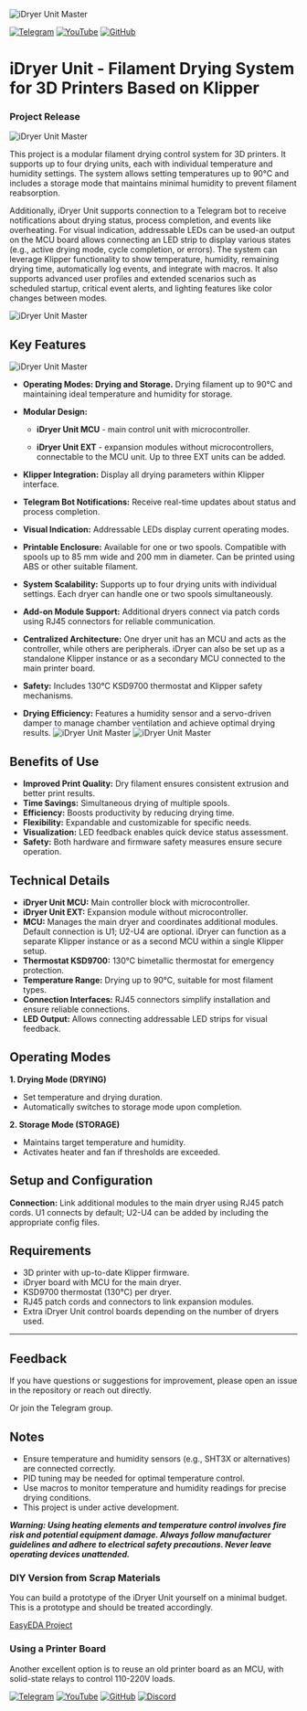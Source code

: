 ![iDryer Unit Master](imgweb/iDryer.png)

[![Telegram](https://img.shields.io/badge/Telegram-Join%20Group-blue)](https://t.me/iDryer)  [![YouTube](https://img.shields.io/badge/YouTube-Watch%20video-red)](https://www.youtube.com/@iDryerProject) [![GitHub](https://img.shields.io/badge/GitHub-View%20Project-blue)](https://github.com/pavluchenkor/iDryer-Unit)

# iDryer Unit - Filament Drying System for 3D Printers Based on Klipper

### Project Release

![iDryer Unit Master](imgweb/iDryerWithSpool.png)

This project is a modular filament drying control system for 3D printers. It supports up to four drying units, each with individual temperature and humidity settings. The system allows setting temperatures up to 90°C and includes a storage mode that maintains minimal humidity to prevent filament reabsorption.

Additionally, iDryer Unit supports connection to a Telegram bot to receive notifications about drying status, process completion, and events like overheating. For visual indication, addressable LEDs can be used-an output on the MCU board allows connecting an LED strip to display various states (e.g., active drying mode, cycle completion, or errors). The system can leverage Klipper functionality to show temperature, humidity, remaining drying time, automatically log events, and integrate with macros. It also supports advanced user profiles and extended scenarios such as scheduled startup, critical event alerts, and lighting features like color changes between modes.

![iDryer Unit Master](imgweb/klipper222252.jpg)

## Key Features

![iDryer Unit Master](imgweb/IMG_2186.jpg)

* **Operating Modes: Drying and Storage.** Drying filament up to 90°C and maintaining ideal temperature and humidity for storage.

* **Modular Design:**

  * **iDryer Unit MCU** - main control unit with microcontroller.

  * **iDryer Unit EXT** - expansion modules without microcontrollers, connectable to the MCU unit. Up to three EXT units can be added.

* **Klipper Integration:** Display all drying parameters within Klipper interface.

* **Telegram Bot Notifications:** Receive real-time updates about status and process completion.

* **Visual Indication:** Addressable LEDs display current operating modes.

* **Printable Enclosure:** Available for one or two spools. Compatible with spools up to 85 mm wide and 200 mm in diameter. Can be printed using ABS or other suitable filament.

* **System Scalability:** Supports up to four drying units with individual settings. Each dryer can handle one or two spools simultaneously.

* **Add-on Module Support:** Additional dryers connect via patch cords using RJ45 connectors for reliable communication.

* **Centralized Architecture:** One dryer unit has an MCU and acts as the controller, while others are peripherals. iDryer can also be set up as a standalone Klipper instance or as a secondary MCU connected to the main printer board.

* **Safety:** Includes 130°C KSD9700 thermostat and Klipper safety mechanisms.

* **Drying Efficiency:** Features a humidity sensor and a servo-driven damper to manage chamber ventilation and achieve optimal drying results.
  ![iDryer Unit Master](imgweb/IMG_2168.jpg)
  ![iDryer Unit Master](imgweb/IMG_2170.jpg)

## Benefits of Use

* **Improved Print Quality:** Dry filament ensures consistent extrusion and better print results.
* **Time Savings:** Simultaneous drying of multiple spools.
* **Efficiency:** Boosts productivity by reducing drying time.
* **Flexibility:** Expandable and customizable for specific needs.
* **Visualization:** LED feedback enables quick device status assessment.
* **Safety:** Both hardware and firmware safety measures ensure secure operation.

## Technical Details

* **iDryer Unit MCU:** Main controller block with microcontroller.
* **iDryer Unit EXT:** Expansion module without microcontroller.
* **MCU:** Manages the main dryer and coordinates additional modules. Default connection is U1; U2-U4 are optional. iDryer can function as a separate Klipper instance or as a second MCU within a single Klipper setup.
* **Thermostat KSD9700:** 130°C bimetallic thermostat for emergency protection.
* **Temperature Range:** Drying up to 90°C, suitable for most filament types.
* **Connection Interfaces:** RJ45 connectors simplify installation and ensure reliable connections.
* **LED Output:** Allows connecting addressable LED strips for visual feedback.

## Operating Modes

**1. Drying Mode (DRYING)**

* Set temperature and drying duration.
* Automatically switches to storage mode upon completion.

**2. Storage Mode (STORAGE)**

* Maintains target temperature and humidity.
* Activates heater and fan if thresholds are exceeded.

## Setup and Configuration

**Connection:** Link additional modules to the main dryer using RJ45 patch cords. U1 connects by default; U2-U4 can be added by including the appropriate config files.

## Requirements

* 3D printer with up-to-date Klipper firmware.
* iDryer board with MCU for the main dryer.
* KSD9700 thermostat (130°C) per dryer.
* RJ45 patch cords and connectors to link expansion modules.
* Extra iDryer Unit control boards depending on the number of dryers used.

---

## Feedback

If you have questions or suggestions for improvement, please open an issue in the repository or reach out directly.

Or join the Telegram group.

## Notes

* Ensure temperature and humidity sensors (e.g., SHT3X or alternatives) are connected correctly.
* PID tuning may be needed for optimal temperature control.
* Use macros to monitor temperature and humidity readings for precise drying conditions.
* This project is under active development.

***Warning: Using heating elements and temperature control involves fire risk and potential equipment damage. Always follow manufacturer guidelines and adhere to electrical safety precautions. Never leave operating devices unattended.***

### DIY Version from Scrap Materials

You can build a prototype of the iDryer Unit yourself on a minimal budget. This is a prototype and should be treated accordingly.

[EasyEDA Project](https://oshwlab.com/pavluchenko.r/2channel-dimmer-bread-board)

### Using a Printer Board

Another excellent option is to reuse an old printer board as an MCU, with solid-state relays to control 110-220V loads.

[![Telegram](https://img.shields.io/badge/Telegram-Join%20Group-blue?style=for-the-badge\&logo=telegram)](https://t.me/iDryer)
[![YouTube](https://img.shields.io/badge/YouTube-Watch%20video-red?style=for-the-badge\&logo=youtube)](https://www.youtube.com/@iDryerProject)
[![GitHub](https://img.shields.io/badge/GitHub-View%20Project-blue?style=for-the-badge\&logo=github)](https://github.com/pavluchenkor/iDryer-Unit)
[![Discord](https://img.shields.io/discord/123456789012345678?label=Discord\&logo=discord\&logoColor=white\&color=5865F2\&style=for-the-badge)](https://discord.gg/1332280943465201724)
